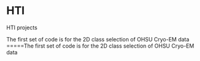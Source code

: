 # HTI
HTI projects

The first set of code is for the 2D class selection of OHSU Cryo-EM data
=====The first set of code is for the 2D class selection of OHSU Cryo-EM data

